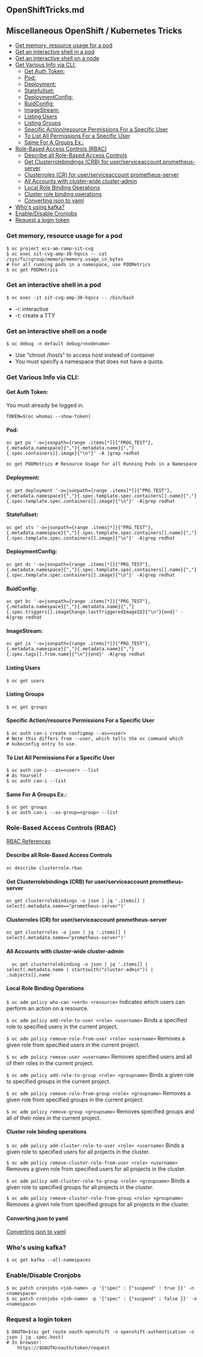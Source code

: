 
<!-- TOC --><a name="openshifttricksmd"></a>
##  OpenShiftTricks.md
<!-- TOC --><a name="miscellaneous-openshift-kubernetes-tricks"></a>
##  Miscellaneous OpenShift / Kubernetes Tricks
<!-- TOC start -->
- [Get memory, resource usage for a pod](#get-memory-resource-usage-for-a-pod)
- [Get an interactive shell in a pod](#get-an-interactive-shell-in-a-pod)
- [Get an interactive shell on a node](#get-an-interactive-shell-on-a-node)
- [Get Various Info via CLI:](#get-various-info-via-cli)
  * [Get Auth Token:](#get-auth-token)
  * [Pod:](#pod)
  * [Deployment:](#deployment)
  * [Statefullset:](#statefullset)
  * [DeploymentConfig:](#deploymentconfig)
  * [BuidConfig:](#buidconfig)
  * [ImageStream:](#imagestream)
  * [Listing Users](#listing-users)
  * [Listing Groups](#listing-groups)
  * [Specific Action/resource Permissions For a Specific User](#specific-actionresource-permissions-for-a-specific-user)
  * [To List All Permissions For a Specific User](#to-list-all-permissions-for-a-specific-user)
  * [Same For A Groups Ex.:](#same-for-a-groups-ex)
- [Role-Based Access Controls (RBAC)](#role-based-access-controls-rbac)
  * [Describe all Role-Based Access Controls](#describe-all-role-based-access-controls)
  * [Get Clusterrolebindings (CRB) for user/serviceaccount prometheus-server](#get-clusterrolebindings-crb-for-userserviceaccount-prometheus-server)
  * [Clusterroles (CR) for user/serviceaccount prometheus-server](#clusterroles-cr-for-userserviceaccount-prometheus-server)
  * [All Accounts with cluster-wide cluster-admin](#all-accounts-with-cluster-wide-cluster-admin)
  * [Local Role Binding Operations](#local-role-binding-operations)
  * [Cluster role binding operations](#cluster-role-binding-operations)
  * [Converting json to yaml](#converting-json-to-yaml)
- [Who's using kafka?](#whos-using-kafka)
- [Enable/Disable Cronjobs](#enabledisable-cronjobs)
- [Request a login token](#request-a-login-token)
<!-- TOC end -->

<!-- TOC --><a name="get-memory-resource-usage-for-a-pod"></a>
###  Get memory, resource usage for a pod
```
$ oc project ecs-am-ramp-sit-cvg
$ oc exec sit-cvg-amp-38-hqscx -- cat /sys/fs/cgroup/memory/memory.usage_in_bytes
# For all running pods in a namespace, use PODMetrics
$ oc get PODMetrics
```

<!-- TOC --><a name="get-an-interactive-shell-in-a-pod"></a>
###  Get an interactive shell in a pod
```
$ oc exec -it sit-cvg-amp-38-hqscx -- /bin/bash
```

* -i: interactive
* -t: create a TTY

<!-- TOC --><a name="get-an-interactive-shell-on-a-node"></a>
###  Get an interactive shell on a node
```
$ oc debug -n default debug/<nodename>
```

* Use "chroot /hosts" to access host instead of container
* You must specify a namespace that does not have a quota.

<!-- TOC --><a name="get-various-info-via-cli"></a>
###  Get Various Info via CLI:

<!-- TOC --><a name="get-auth-token"></a>
####  Get Auth Token:
You must already be logged in.
```
TOKEN=$(oc whomai --show-token)
```

<!-- TOC --><a name="pod"></a>
####  Pod:
```
oc get po '-o=jsonpath={range .items[*]}{"PROG_TEST"},{.metadata.namespace}{","}{.metadata.name}{","}{.spec.containers[].image}{"\n"}' -A |grep redhat

oc get PODMetrics # Resource Usage for all Running Pods in a Namespace
```

<!-- TOC --><a name="deployment"></a>
####  Deployment:
```
oc get deployment '-o=jsonpath={range .items[*]}{"PRG_TEST"},{.metadata.namespace}{","}{.spec.template.spec.containers[].name}{","}{.spec.template.spec.containers[].image}{"\n"}' -A|grep redhat
```

<!-- TOC --><a name="statefullset"></a>
####  Statefullset:
```
oc get sts '-o=jsonpath={range .items[*]}{"PRG_TEST"},{.metadata.namespace}{","}{.spec.template.spec.containers[].name}{","}{.spec.template.spec.containers[].image}{"\n"}' -A|grep redhat
```

<!-- TOC --><a name="deploymentconfig"></a>
####  DeploymentConfig:
```
oc get dc '-o=jsonpath={range .items[*]}{"PRG_TEST"},{.metadata.namespace}{","}{.spec.template.spec.containers[].name}{","}{.spec.template.spec.containers[].image}{"\n"}' -A|grep redhat
```

<!-- TOC --><a name="buidconfig"></a>
####  BuidConfig:
```
oc get bc '-o=jsonpath={range .items[*]}{"PRG_TEST"},{.metadata.namespace}{","}{.metadata.name}{","}{.spec.triggers[].imageChange.lastTriggeredImageID}{"\n"}{end}' -A|grep redhat
```

<!-- TOC --><a name="imagestream"></a>
####  ImageStream:
```
oc get is '-o=jsonpath={range .items[*]}{"PRG_TEST"},{.metadata.namespace}{","}{.metadata.name}{","}{.spec.tags[].from.name}{"\n"}{end}' -A|grep redhat
```

<!-- TOC --><a name="listing-users"></a>
#### Listing Users
```
$ oc get users
```

<!-- TOC --><a name="listing-groups"></a>
#### Listing Groups
```
$ oc get groups
```

<!-- TOC --><a name="specific-actionresource-permissions-for-a-specific-user"></a>
#### Specific Action/resource Permissions For a Specific User
```
$ oc auth can-i create configmap --as=<user>
# Note this differs from --user, which tells the oc command which
# kubeconfig entry to use.
```

<!-- TOC --><a name="to-list-all-permissions-for-a-specific-user"></a>
#### To List All Permissions For a Specific User
```
$ oc auth can-i --as=<user> --list
# As Yourself
$ oc auth can-i --list
```

<!-- TOC --><a name="same-for-a-groups-ex"></a>
#### Same For A Groups Ex.:
```
$ oc get groups
$ oc auth can-i --as-group=<group> --list
```
<!-- TOC --><a name="role-based-access-controls-rbac"></a>
###  Role-Based Access Controls (RBAC)
[RBAC References](https://docs.openshift.com/container-platform/4.9/authentication/using-rbac.html)

<!-- TOC --><a name="describe-all-role-based-access-controls"></a>
####  Describe all Role-Based Access Controls
` oc describe clusterrole.rbac `

<!-- TOC --><a name="get-clusterrolebindings-crb-for-userserviceaccount-prometheus-server"></a>
####  Get Clusterrolebindings (CRB) for user/serviceaccount prometheus-server
` oc get clusterrolebindings -o json | jq '.items[] | select(.metadata.name=="prometheus-server")' `

<!-- TOC --><a name="clusterroles-cr-for-userserviceaccount-prometheus-server"></a>
####  Clusterroles (CR) for user/serviceaccount prometheus-server
` oc get clusterroles -o json | jq '.items[] | select(.metadata.name=="prometheus-server")' `

<!-- TOC --><a name="all-accounts-with-cluster-wide-cluster-admin"></a>
####  All Accounts with cluster-wide cluster-admin
`  oc get clusterrolebinding -o json | jq '.items[] | select(.metadata.name | startswith("cluster-admin")) | .subjects[].name'`

<!-- TOC --><a name="local-role-binding-operations"></a>
####  Local Role Binding Operations
`$ oc adm policy who-can <verb> <resource>` Indicates which users can perform an action on a resource.

`$ oc adm policy add-role-to-user <role> <username>` Binds a specified role to specified users in the current project.

`$ oc adm policy remove-role-from-user <role> <username>` Removes a given role from specified users in the current project.

`$ oc adm policy remove-user <username>` Removes specified users and all of their roles in the current project.

`$ oc adm policy add-role-to-group <role> <groupname>` Binds a given role to specified groups in the current project.

`$ oc adm policy remove-role-from-group <role> <groupname>` Removes a given role from specified groups in the current project.

`$ oc adm policy remove-group <groupname>` Removes specified groups and all of their roles in the current project.

<!-- TOC --><a name="cluster-role-binding-operations"></a>
####  Cluster role binding operations
`$ oc adm policy add-cluster-role-to-user <role> <username>` Binds a given role to specified users for all projects in the cluster.

`$ oc adm policy remove-cluster-role-from-user <role> <username>` Removes a given role from specified users for all projects in the cluster.

`$ oc adm policy add-cluster-role-to-group <role> <groupname>` Binds a given role to specified groups for all projects in the cluster.

`$ oc adm policy remove-cluster-role-from-group <role> <groupname>` Removes a given role from specified groups for all projects in the cluster.


<!-- TOC --><a name="converting-json-to-yaml"></a>
####  Converting json to yaml

[Converting json to yaml](./JSON.md)

<!-- TOC --><a name="whos-using-kafka"></a>
###  Who's using kafka?
```
$ oc get kafka --all-namespaces
```

<!-- TOC --><a name="enabledisable-cronjobs"></a>
### Enable/Disable Cronjobs
```
$ oc patch cronjobs <job-name> -p '{"spec" : {"suspend" : true }}' -n <namespace>
$ oc patch cronjobs <job-name> -p '{"spec" : {"suspend" : false }}' -n <namespace>
```
<!-- TOC --><a name="request-a-login-token"></a>
### Request a login token
```
$ OAUTH=$(oc get route oauth-openshift -n openshift-authentication -o json | jq .spec.host)
# In browser:
    https://$OAUTH/oauth/token/request
```
[//]: # ( vim: set ai et nu sts=4 sw=4 ts=4 tw=78 filetype=markdown :)
